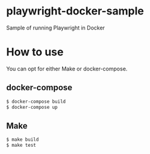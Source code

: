 # playwright-docker-sample
Sample of running Playwright in Docker

# How to use
You can opt for either Make or docker-compose.  

## docker-compose
```bash
$ docker-compose build
$ docker-compose up
```

## Make
```bash
$ make build
$ make test
```
